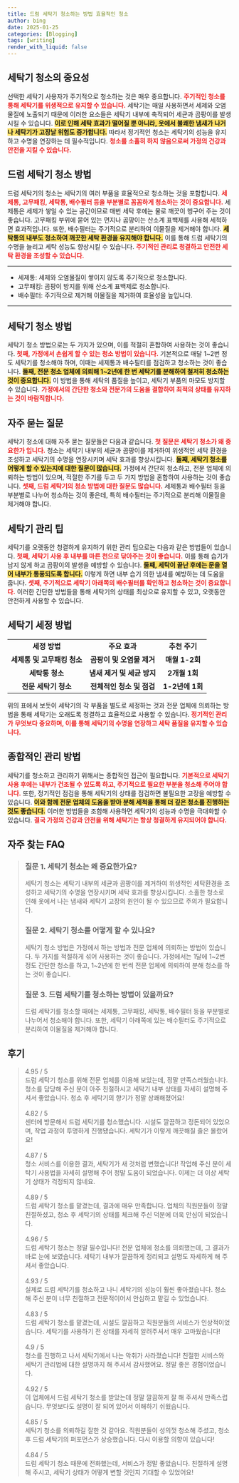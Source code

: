 ```yaml
---
title: 드럼 세탁기 청소하는 방법 효율적인 청소
author: bing
date: 2025-01-25
categories: [Blogging]
tags: [writing]
render_with_liquid: false
---
```



<h2 id='세탁기 청소의 중요성'>세탁기 청소의 중요성</h2>

<p>선택한 세탁기 사용자가 주기적으로 청소하는 것은 매우 중요합니다. <b><span style="color: #ee2323;">주기적인 청소를 통해 세탁기를 위생적으로 유지할 수 있습니다.</span></b> 세탁기는 매일 사용하면서 세제와 오염물질에 노출되기 때문에 이러한 요소들은 세탁기 내부에 축적되어 세균과 곰팡이를 발생시킬 수 있습니다. <b><span style="background-color: #ffe066;">이로 인해 세탁 효과가 떨어질 뿐 아니라, 옷에서 불쾌한 냄새가 나거나 세탁기가 고장날 위험도 증가합니다.</span></b> 따라서 정기적인 청소는 세탁기의 성능을 유지하고 수명을 연장하는 데 필수적입니다. <b><span style="color: #ee2323;">청소를 소홀히 하지 않음으로써 가정의 건강과 안전을 지킬 수 있습니다.</span></b></p>

<h2 id='드럼 세탁기 청소 방법'>드럼 세탁기 청소 방법</h2>

<p>드럼 세탁기의 청소는 세탁기의 여러 부품을 효율적으로 청소하는 것을 포함합니다. <b><span style="color: #ee2323;">세제통, 고무패킹, 세탁통, 배수필터 등을 부분별로 꼼꼼하게 청소하는 것이 중요합니다.</span></b> 세제통은 세제가 쌓일 수 있는 공간이므로 매번 세탁 후에는 물로 깨끗이 헹구어 주는 것이 좋습니다. 고무패킹 부위에 묻어 있는 먼지나 곰팡이는 산소계 표백제를 사용해 세척하면 효과적입니다. 또한, 배수필터는 주기적으로 분리하여 이물질을 제거해야 합니다. <b><span style="background-color: #ffe066;">세탁통의 내부도 청소하여 깨끗한 세탁 환경을 유지해야 합니다.</span></b> 이를 통해 드럼 세탁기의 수명을 늘리고 세탁 성능도 향상시킬 수 있습니다. <b><span style="color: #ee2323;">주기적인 관리로 청결하고 안전한 세탁 환경을 조성할 수 있습니다.</span></b></p>

<hr />

<ul>
    <li>세제통: 세제와 오염물질이 쌓이지 않도록 주기적으로 청소합니다.</li>
    <li>고무패킹: 곰팡이 방지를 위해 산소계 표백제로 청소합니다.</li>
    <li>배수필터: 주기적으로 제거해 이물질을 제거하여 효율성을 높입니다.</li>
</ul>

<hr />

<h2 id='세탁기 청소 방법'>세탁기 청소 방법</h2>

<p>세탁기 청소 방법으로는 두 가지가 있으며, 이를 적절히 혼합하여 사용하는 것이 좋습니다. <b><span style="color: #ee2323;">첫째, 가정에서 손쉽게 할 수 있는 청소 방법이 있습니다.</span></b> 기본적으로 매달 1~2번 정도 세탁기를 청소해야 하며, 이때는 세제통과 배수필터를 점검하고 청소하는 것이 좋습니다. <b><span style="background-color: #ffe066;">둘째, 전문 청소 업체에 의뢰해 1~2년에 한 번 세탁기를 분해하여 철저히 청소하는 것이 중요합니다.</span></b> 이 방법을 통해 세탁의 품질을 높이고, 세탁기 부품의 마모도 방지할 수 있습니다. <b><span style="color: #ee2323;">가정에서의 간단한 청소와 전문가의 도움을 결합하여 최적의 상태를 유지하는 것이 바람직합니다.</span></b></p>

<h2 id='자주 묻는 질문'>자주 묻는 질문</h2>

<p>세탁기 청소에 대해 자주 묻는 질문들은 다음과 같습니다. <b><span style="color: #ee2323;">첫 질문은 세탁기 청소가 왜 중요한가 입니다.</span></b> 청소는 세탁기 내부의 세균과 곰팡이를 제거하여 위생적인 세탁 환경을 조성하고 세탁기의 수명을 연장시키며 세탁 효과를 향상시킵니다. <b><span style="background-color: #ffe066;">둘째, 세탁기 청소를 어떻게 할 수 있는지에 대한 질문이 많습니다.</span></b> 가정에서 간단히 청소하고, 전문 업체에 의뢰하는 방법이 있으며, 적절한 주기를 두고 두 가지 방법을 혼합하여 사용하는 것이 좋습니다. <b><span style="color: #ee2323;">셋째, 드럼 세탁기의 청소 방법에 대한 질문도 많습니다.</span></b> 세제통과 배수필터 등을 부분별로 나누어 청소하는 것이 좋은데, 특히 배수필터는 주기적으로 분리해 이물질을 제거해야 합니다.</p>

<h2 id='세탁기 관리 팁'>세탁기 관리 팁</h2>

<p>세탁기를 오랫동안 청결하게 유지하기 위한 관리 팁으로는 다음과 같은 방법들이 있습니다. <b><span style="color: #ee2323;">첫째, 세탁기 사용 후 내부를 마른 천으로 닦아주는 것이 좋습니다.</span></b> 이를 통해 습기가 남지 않게 하고 곰팡이의 발생을 예방할 수 있습니다. <b><span style="background-color: #ffe066;">둘째, 세탁이 끝난 후에는 문을 열어 내부가 통풍되도록 합니다.</span></b> 이렇게 하면 내부 습기 의한 냄새를 예방하는 데 도움을 줍니다. <b><span style="color: #ee2323;">셋째, 주기적으로 세탁기 아래쪽의 배수필터를 확인하고 청소하는 것이 중요합니다.</span></b> 이러한 간단한 방법들을 통해 세탁기의 상태를 최상으로 유지할 수 있고, 오랫동안 안전하게 사용할 수 있습니다.</p>

<h2 id='세탁기 세정 방법'>세탁기 세정 방법</h2>

<table>
    <tr>
        <td style="text-align: center; height: 17px;"><b>세정 방법</b></td>
        <td style="text-align: center; height: 17px;"><b>주요 효과</b></td>
        <td style="text-align: center; height: 17px;"><b>추천 주기</b></td>
    </tr>
    <tr>
        <td style="text-align: center; height: 17px;"><b>세제통 및 고무패킹 청소</b></td>
        <td style="text-align: center; height: 17px;"><b>곰팡이 및 오염물 제거</b></td>
        <td style="text-align: center; height: 17px;"><b>매월 1-2회</b></td>
    </tr>
    <tr>
        <td style="text-align: center; height: 17px;"><b>세탁통 청소</b></td>
        <td style="text-align: center; height: 17px;"><b>냄새 제거 및 세균 방지</b></td>
        <td style="text-align: center; height: 17px;"><b>2개월 1회</b></td>
    </tr>
    <tr>
        <td style="text-align: center; height: 17px;"><b>전문 세탁기 청소</b></td>
        <td style="text-align: center; height: 17px;"><b>전체적인 청소 및 점검</b></td>
        <td style="text-align: center; height: 17px;"><b>1-2년에 1회</b></td>
    </tr>
</table>

<p>위의 표에서 보듯이 세탁기의 각 부품을 별도로 세정하는 것과 전문 업체에 의뢰하는 방법을 통해 세탁기는 오래도록 청결하고 효율적으로 사용할 수 있습니다. <b><span style="color: #ee2323;">정기적인 관리가 무엇보다 중요하며, 이를 통해 세탁기의 수명을 연장하고 세탁 품질을 유지할 수 있습니다.</span></b></p>

<h2 id='종합적인 관리 방법'>종합적인 관리 방법</h2>

<p>세탁기를 청소하고 관리하기 위해서는 종합적인 접근이 필요합니다. <b><span style="color: #ee2323;">기본적으로 세탁기 사용 후에는 내부가 건조될 수 있도록 하고, 주기적으로 필요한 부분을 청소해 주어야 합니다.</span></b> 또한, 정기적인 점검을 통해 세탁기의 상태를 점검하면 불필요한 고장을 예방할 수 있습니다. <b><span style="background-color: #ffe066;">이와 함께 전문 업체의 도움을 받아 분해 세척을 통해 더 깊은 청소를 진행하는 것도 좋습니다.</span></b> 이러한 방법들을 조합해 사용하면 세탁기의 성능과 수명을 극대화할 수 있습니다. <b><span style="color: #ee2323;">결국 가정의 건강과 안전을 위해 세탁기는 항상 청결하게 유지되어야 합니다.</span></b></p>


<h2 id='자주_찾는_FAQ'>자주 찾는 FAQ</h2>
<div itemscope="" itemtype="https://schema.org/FAQPage"> 
<blockquote> 
<div itemscope="" itemprop="mainEntity" itemtype="https://schema.org/Question"> 
<h3 itemprop="name">질문 1. 세탁기 청소는 왜 중요한가요?</h3> 
<div itemscope="" itemprop="acceptedAnswer" itemtype="https://schema.org/Answer"> 
<span itemprop="text"> 
<p>세탁기 청소는 세탁기 내부의 세균과 곰팡이를 제거하여 위생적인 세탁환경을 조성하고 세탁기의 수명을 연장시키며 세탁 효과를 향상시킵니다. 소홀한 청소로 인해 옷에서 나는 냄새와 세탁기 고장의 원인이 될 수 있으므로 주의가 필요합니다.</p> 
</span> 
</div> 
</div> 
<div itemscope="" itemprop="mainEntity" itemtype="https://schema.org/Question"> 
<h3 itemprop="name">질문 2. 세탁기 청소를 어떻게 할 수 있나요?</h3> 
<div itemscope="" itemprop="acceptedAnswer" itemtype="https://schema.org/Answer"> 
<span itemprop="text"> 
<p>세탁기 청소 방법은 가정에서 하는 방법과 전문 업체에 의뢰하는 방법이 있습니다. 두 가지를 적절하게 섞어 사용하는 것이 좋습니다. 가정에서는 1달에 1~2번 정도 간단한 청소를 하고, 1~2년에 한 번씩 전문 업체에 의뢰하여 분해 청소를 하는 것이 좋습니다.</p> 
</span> 
</div> 
</div> 
<div itemscope="" itemprop="mainEntity" itemtype="https://schema.org/Question"> 
<h3 itemprop="name">질문 3. 드럼 세탁기를 청소하는 방법이 있을까요?</h3> 
<div itemscope="" itemprop="acceptedAnswer" itemtype="https://schema.org/Answer"> 
<span itemprop="text"> 
<p>드럼 세탁기를 청소할 때에는 세제통, 고무패킹, 세탁통, 배수필터 등을 부분별로 나누어서 청소해야 합니다. 또한, 세탁기 아래쪽에 있는 배수필터도 주기적으로 분리하여 이물질을 제거해야 합니다.</p> 
</span> 
</div> 
</div> 
</blockquote> 
</div>
<h2 id='후기'>후기</h2>
<div itemscope itemtype="https://schema.org/Product">
  <blockquote>
  <div itemprop="review" itemscope itemtype="https://schema.org/Review">
      <div itemprop="reviewRating" itemscope itemtype="https://schema.org/Rating"> <span itemprop="ratingValue">4.95</span> / <span itemprop="bestRating">5</span> </div>
      <span itemprop="reviewBody">드럼 세탁기 청소를 위해 전문 업체를 이용해 보았는데, 정말 만족스러웠습니다. 청소를 담당해 주신 분이 아주 친절하시고 세탁기 내부 상태를 자세히 설명해 주셔서 좋았습니다. 청소 후 세탁기의 향기가 정말 상쾌해졌어요!</span>
  </div>
  <br>
  <div itemprop="review" itemscope itemtype="https://schema.org/Review">
      <div itemprop="reviewRating" itemscope itemtype="https://schema.org/Rating"> <span itemprop="ratingValue">4.82</span> / <span itemprop="bestRating">5</span> </div>
      <span itemprop="reviewBody">센터에 방문해서 드럼 세탁기를 청소했습니다. 시설도 깔끔하고 정돈되어 있었으며, 작업 과정이 투명하게 진행됐습니다. 세탁기가 이렇게 깨끗해질 줄은 몰랐어요!</span>
  </div>
  <br>
  <div itemprop="review" itemscope itemtype="https://schema.org/Review">
      <div itemprop="reviewRating" itemscope itemtype="https://schema.org/Rating"> <span itemprop="ratingValue">4.87</span> / <span itemprop="bestRating">5</span> </div>
      <span itemprop="reviewBody">청소 서비스를 이용한 결과, 세탁기가 새 것처럼 변했습니다! 작업해 주신 분이 세탁기 사용법을 자세히 설명해 주어 정말 도움이 되었습니다. 이제는 더 이상 세탁기 상태가 걱정되지 않네요.</span>
  </div>
  <br>
  <div itemprop="review" itemscope itemtype="https://schema.org/Review">
      <div itemprop="reviewRating" itemscope itemtype="https://schema.org/Rating"> <span itemprop="ratingValue">4.89</span> / <span itemprop="bestRating">5</span> </div>
      <span itemprop="reviewBody">드럼 세탁기 청소를 맡겼는데, 결과에 매우 만족합니다. 업체의 직원분들이 정말 친절하셨고, 청소 후 세탁기의 상태를 체크해 주신 덕분에 더욱 안심이 되었습니다.</span>
  </div>
  <br>
  <div itemprop="review" itemscope itemtype="https://schema.org/Review">
      <div itemprop="reviewRating" itemscope itemtype="https://schema.org/Rating"> <span itemprop="ratingValue">4.96</span> / <span itemprop="bestRating">5</span> </div>
      <span itemprop="reviewBody">드럼 세탁기 청소는 정말 필수입니다! 전문 업체에 청소를 의뢰했는데, 그 결과가 바로 눈에 보였습니다. 세탁기 내부가 깔끔하게 정리되고 설명도 자세하게 해 주셔서 좋았습니다.</span>
  </div>
  <br>
  <div itemprop="review" itemscope itemtype="https://schema.org/Review">
      <div itemprop="reviewRating" itemscope itemtype="https://schema.org/Rating"> <span itemprop="ratingValue">4.93</span> / <span itemprop="bestRating">5</span> </div>
      <span itemprop="reviewBody">실제로 드럼 세탁기를 청소하고 나니 세탁기의 성능이 훨씬 좋아졌습니다. 청소해 주신 분이 너무 친절하고 전문적이어서 안심하고 맡길 수 있었습니다.</span>
  </div>
  <br>
  <div itemprop="review" itemscope itemtype="https://schema.org/Review">
      <div itemprop="reviewRating" itemscope itemtype="https://schema.org/Rating"> <span itemprop="ratingValue">4.83</span> / <span itemprop="bestRating">5</span> </div>
      <span itemprop="reviewBody">드럼 세탁기 청소를 맡겼는데, 시설도 깔끔하고 직원분들의 서비스가 인상적이었습니다. 세탁기를 사용하기 전 상태를 자세히 알려주셔서 매우 고마웠습니다!</span>
  </div>
  <br>
  <div itemprop="review" itemscope itemtype="https://schema.org/Review">
      <div itemprop="reviewRating" itemscope itemtype="https://schema.org/Rating"> <span itemprop="ratingValue">4.9</span> / <span itemprop="bestRating">5</span> </div>
      <span itemprop="reviewBody">청소를 진행하고 나서 세탁기에서 나는 악취가 사라졌습니다! 친절한 서비스와 세탁기 관리법에 대한 설명까지 해 주셔서 감사했어요. 정말 좋은 경험이었습니다.</span>
  </div>
  <br>
  <div itemprop="review" itemscope itemtype="https://schema.org/Review">
      <div itemprop="reviewRating" itemscope itemtype="https://schema.org/Rating"> <span itemprop="ratingValue">4.92</span> / <span itemprop="bestRating">5</span> </div>
      <span itemprop="reviewBody">이 업체에서 드럼 세탁기 청소를 받았는데 정말 깔끔하게 잘 해 주셔서 만족스럽습니다. 무엇보다도 설명이 잘 되어 있어서 이해하기 쉬웠습니다.</span>
  </div>
  <br>
  <div itemprop="review" itemscope itemtype="https://schema.org/Review">
      <div itemprop="reviewRating" itemscope itemtype="https://schema.org/Rating"> <span itemprop="ratingValue">4.85</span> / <span itemprop="bestRating">5</span> </div>
      <span itemprop="reviewBody">세탁기 청소를 의뢰하길 잘한 것 같아요. 직원분들이 성의껏 청소해 주셨고, 청소 후 드럼 세탁기의 퍼포먼스가 상승했습니다. 다시 이용할 의향이 있습니다!</span>
  </div>
  <br>
  <div itemprop="review" itemscope itemtype="https://schema.org/Review">
      <div itemprop="reviewRating" itemscope itemtype="https://schema.org/Rating"> <span itemprop="ratingValue">4.84</span> / <span itemprop="bestRating">5</span> </div>
      <span itemprop="reviewBody">드럼 세탁기 청소 때문에 전화했는데, 서비스가 정말 좋았습니다. 친절하게 설명해 주시고, 세탁기 상태가 어떻게 변할 것인지 기대할 수 있었어요!</span>
  </div>
  </blockquote>
</div>
